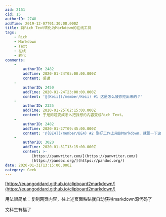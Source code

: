 ```yaml
---
aid: 2151
cid: 15
authorID: 2748
addTime: 2019-12-07T01:30:00.000Z
title: 将Rich Text转化为Markdown的在线工具
tags:
    - Rich
    - Markdown
    - Text
    - 在线
    - 转化
comments:
    -
        authorID: 2482
        addTime: 2020-01-24T05:00:00.000Z
        content: 感谢
    -
        authorID: 2450
        addTime: 2020-01-24T23:00:00.000Z
        content: '@[Keii](/member/Keii) #1 这是怎么被你挖出来的？'
    -
        authorID: 2325
        addTime: 2020-01-25T02:15:00.000Z
        content: 于是问题变成怎么把我想的内容变成Rich Text。
    -
        authorID: 2482
        addTime: 2020-01-27T09:45:00.000Z
        content: '@[BE4](/member/BE4) #2 刚好工作上用到Markdown，就顶一下这个贴，挺有用的。'
    -
        authorID: 3020
        addTime: 2020-01-31T13:15:00.000Z
        content: >-
            [https://panwriter.com/](https://panwriter.com/)
            [https://pandoc.org/](https://pandoc.org/)
date: 2020-01-31T13:15:00.000Z
category: Geek
---
```


[https://euangoddard.github.io/clipboard2markdown/](https://euangoddard.github.io/clipboard2markdown/)

用法很简单：复制网页内容，往上述页面粘贴就自动获得markdown源代码了

文科生有福了
